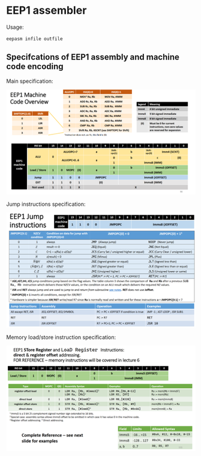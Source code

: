 # EEP1 assembler

Usage:

```
eepasm infile outfile
```

## Specifcations of EEP1 assembly and machine code encoding

Main specification:

![img/main_ref.png](img/main_ref.png)

Jump instructions specification:

![img/jmp_ref.png](img/jmp_ref.png)

Memory load/store instruction specification:

![img/mem_ref.png](img/mem_ref.png)
